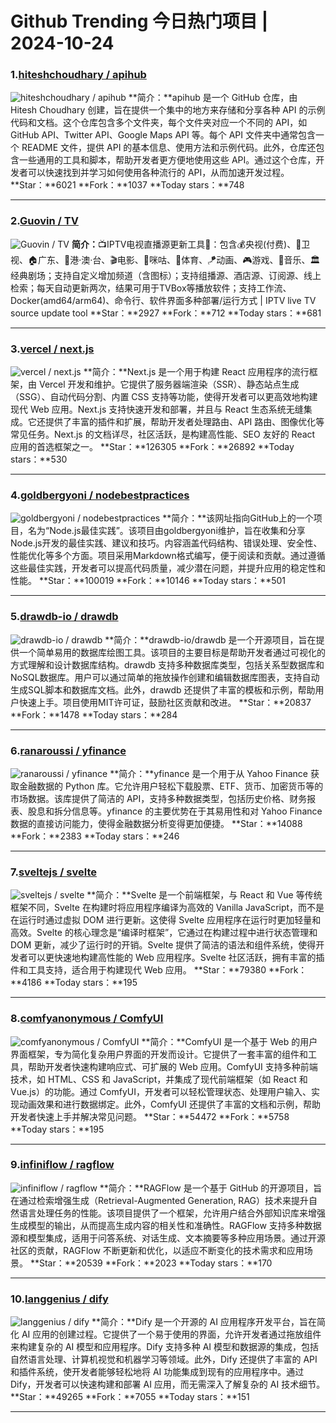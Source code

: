 # Github Trending 今日热门项目 | 2024-10-24
### 1.[hiteshchoudhary / apihub](https://github.com/hiteshchoudhary/apihub)

![hiteshchoudhary / apihub](https://opengraph.githubassets.com/9e0e1393f3ad8eb82e21e8125b7ba28ca778c8cbb0b24afe209042110df19f1a/hiteshchoudhary/apihub)
**简介：**apihub 是一个 GitHub 仓库，由 Hitesh Choudhary 创建，旨在提供一个集中的地方来存储和分享各种 API 的示例代码和文档。这个仓库包含多个文件夹，每个文件夹对应一个不同的 API，如 GitHub API、Twitter API、Google Maps API 等。每个 API 文件夹中通常包含一个 README 文件，提供 API 的基本信息、使用方法和示例代码。此外，仓库还包含一些通用的工具和脚本，帮助开发者更方便地使用这些 API。通过这个仓库，开发者可以快速找到并学习如何使用各种流行的 API，从而加速开发过程。
**Star：**6021
**Fork：**1037
**Today stars：**748

---

### 2.[Guovin / TV](https://github.com/Guovin/TV)

![Guovin / TV](https://opengraph.githubassets.com/7227e92216ba2b450e024b8ee2beeba1124b8d246d0d49ca1349c1ca9bebdd34/Guovin/TV)
**简介：**📺IPTV电视直播源更新工具🚀：包含💰央视(付费)、📡卫视、🏠广东、🌊港·澳·台、🎬电影、🎥咪咕、🏀体育、🪁动画、🎮游戏、🎵音乐、🏛经典剧场；支持自定义增加频道（含图标）；支持组播源、酒店源、订阅源、线上检索；每天自动更新两次，结果可用于TVBox等播放软件；支持工作流、Docker(amd64/arm64)、命令行、软件界面多种部署/运行方式 | IPTV live TV source update tool
**Star：**2927
**Fork：**712
**Today stars：**681

---

### 3.[vercel / next.js](https://github.com/vercel/next.js)

![vercel / next.js](https://repository-images.githubusercontent.com/70107786/4602445c-10a2-4903-a360-c96d70531f67)
**简介：**Next.js 是一个用于构建 React 应用程序的流行框架，由 Vercel 开发和维护。它提供了服务器端渲染（SSR）、静态站点生成（SSG）、自动代码分割、内置 CSS 支持等功能，使得开发者可以更高效地构建现代 Web 应用。Next.js 支持快速开发和部署，并且与 React 生态系统无缝集成。它还提供了丰富的插件和扩展，帮助开发者处理路由、API 路由、图像优化等常见任务。Next.js 的文档详尽，社区活跃，是构建高性能、SEO 友好的 React 应用的首选框架之一。
**Star：**126305
**Fork：**26892
**Today stars：**530

---

### 4.[goldbergyoni / nodebestpractices](https://github.com/goldbergyoni/nodebestpractices)

![goldbergyoni / nodebestpractices](https://opengraph.githubassets.com/90b1876435059bac0e76dc27faf15bfceea5ea0a71240957f3a1bd213e05db74/goldbergyoni/nodebestpractices)
**简介：**该网址指向GitHub上的一个项目，名为“Node.js最佳实践”。该项目由goldbergyoni维护，旨在收集和分享Node.js开发的最佳实践、建议和技巧。内容涵盖代码结构、错误处理、安全性、性能优化等多个方面。项目采用Markdown格式编写，便于阅读和贡献。通过遵循这些最佳实践，开发者可以提高代码质量，减少潜在问题，并提升应用的稳定性和性能。
**Star：**100019
**Fork：**10146
**Today stars：**501

---

### 5.[drawdb-io / drawdb](https://github.com/drawdb-io/drawdb)

![drawdb-io / drawdb](https://opengraph.githubassets.com/08c28c0579535d4813c2c00ac2b0eeb829f3c42d4b059f08d91ce916d413b2bd/drawdb-io/drawdb)
**简介：**drawdb-io/drawdb 是一个开源项目，旨在提供一个简单易用的数据库绘图工具。该项目的主要目标是帮助开发者通过可视化的方式理解和设计数据库结构。drawdb 支持多种数据库类型，包括关系型数据库和NoSQL数据库。用户可以通过简单的拖放操作创建和编辑数据库图表，支持自动生成SQL脚本和数据库文档。此外，drawdb 还提供了丰富的模板和示例，帮助用户快速上手。项目使用MIT许可证，鼓励社区贡献和改进。
**Star：**20837
**Fork：**1478
**Today stars：**284

---

### 6.[ranaroussi / yfinance](https://github.com/ranaroussi/yfinance)

![ranaroussi / yfinance](https://repository-images.githubusercontent.com/91948540/f1df9c98-fdbf-4dba-9d35-2b0a9d048c32)
**简介：**yfinance 是一个用于从 Yahoo Finance 获取金融数据的 Python 库。它允许用户轻松下载股票、ETF、货币、加密货币等的市场数据。该库提供了简洁的 API，支持多种数据类型，包括历史价格、财务报表、股息和拆分信息等。yfinance 的主要优势在于其易用性和对 Yahoo Finance 数据的直接访问能力，使得金融数据分析变得更加便捷。
**Star：**14088
**Fork：**2383
**Today stars：**246

---

### 7.[sveltejs / svelte](https://github.com/sveltejs/svelte)

![sveltejs / svelte](https://repository-images.githubusercontent.com/74293321/6cef4300-6605-11e9-92a3-9171a14b1e2d)
**简介：**Svelte 是一个前端框架，与 React 和 Vue 等传统框架不同，Svelte 在构建时将应用程序编译为高效的 Vanilla JavaScript，而不是在运行时通过虚拟 DOM 进行更新。这使得 Svelte 应用程序在运行时更加轻量和高效。Svelte 的核心理念是“编译时框架”，它通过在构建过程中进行状态管理和 DOM 更新，减少了运行时的开销。Svelte 提供了简洁的语法和组件系统，使得开发者可以更快速地构建高性能的 Web 应用程序。Svelte 社区活跃，拥有丰富的插件和工具支持，适合用于构建现代 Web 应用。
**Star：**79380
**Fork：**4186
**Today stars：**195

---

### 8.[comfyanonymous / ComfyUI](https://github.com/comfyanonymous/ComfyUI)

![comfyanonymous / ComfyUI](https://repository-images.githubusercontent.com/589831718/974ecfce-09f7-4199-8bed-1449497d778d)
**简介：**ComfyUI 是一个基于 Web 的用户界面框架，专为简化复杂用户界面的开发而设计。它提供了一套丰富的组件和工具，帮助开发者快速构建响应式、可扩展的 Web 应用。ComfyUI 支持多种前端技术，如 HTML、CSS 和 JavaScript，并集成了现代前端框架（如 React 和 Vue.js）的功能。通过 ComfyUI，开发者可以轻松管理状态、处理用户输入、实现动画效果和进行数据绑定。此外，ComfyUI 还提供了丰富的文档和示例，帮助开发者快速上手并解决常见问题。
**Star：**54472
**Fork：**5758
**Today stars：**195

---

### 9.[infiniflow / ragflow](https://github.com/infiniflow/ragflow)

![infiniflow / ragflow](https://opengraph.githubassets.com/173abb295f85613a8bfb08be6d0ec0c0b231fc7d6cbe1f0eb37d0af9f7c83255/infiniflow/ragflow)
**简介：**RAGFlow 是一个基于 GitHub 的开源项目，旨在通过检索增强生成（Retrieval-Augmented Generation, RAG）技术来提升自然语言处理任务的性能。该项目提供了一个框架，允许用户结合外部知识库来增强生成模型的输出，从而提高生成内容的相关性和准确性。RAGFlow 支持多种数据源和模型集成，适用于问答系统、对话生成、文本摘要等多种应用场景。通过开源社区的贡献，RAGFlow 不断更新和优化，以适应不断变化的技术需求和应用场景。
**Star：**20539
**Fork：**2023
**Today stars：**170

---

### 10.[langgenius / dify](https://github.com/langgenius/dify)

![langgenius / dify](https://repository-images.githubusercontent.com/626805178/9be4b2a3-59f8-4cf3-9ff3-5bf53f02d1c0)
**简介：**Dify 是一个开源的 AI 应用程序开发平台，旨在简化 AI 应用的创建过程。它提供了一个易于使用的界面，允许开发者通过拖放组件来构建复杂的 AI 模型和应用程序。Dify 支持多种 AI 模型和数据源的集成，包括自然语言处理、计算机视觉和机器学习等领域。此外，Dify 还提供了丰富的 API 和插件系统，使开发者能够轻松地将 AI 功能集成到现有的应用程序中。通过 Dify，开发者可以快速构建和部署 AI 应用，而无需深入了解复杂的 AI 技术细节。
**Star：**49265
**Fork：**7055
**Today stars：**151

---

